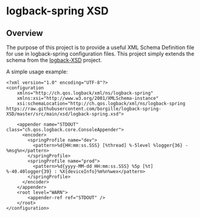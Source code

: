 # logback-spring XSD

## Overview

The purpose of this project is to provide a useful XML Schema Definition file for use in logback-spring configuration files.  This project simply extends the schema from the [logback-XSD](https://github.com/enricopulatzo/logback-XSD) project.

A simple usage example:
```
<?xml version="1.0" encoding="UTF-8"?>
<configuration
    xmlns="http://ch.qos.logback/xml/ns/logback-spring"
    xmlns:xsi="http://www.w3.org/2001/XMLSchema-instance"
    xsi:schemaLocation="http://ch.qos.logback/xml/ns/logback-spring https://raw.githubusercontent.com/borgille/logback-spring-XSD/master/src/main/xsd/logback-spring.xsd">

    <appender name="STDOUT" class="ch.qos.logback.core.ConsoleAppender">
      <encoder>
        <springProfile name="dev">
          <pattern>%d{HH:mm:ss.SSS} [%thread] %-5level %logger{36} - %msg%n</pattern>
        </springProfile>
        <springProfile name="prod">
          <pattern>%d{yyyy-MM-dd HH:mm:ss.SSS} %5p [%t] %-40.40logger{39} : %X{deviceInfo}%m%n%wex</pattern>
        </springProfile>
      </encoder>
    </appender>
    <root level="WARN">
        <appender-ref ref="STDOUT" />
    </root>
</configuration>
```
